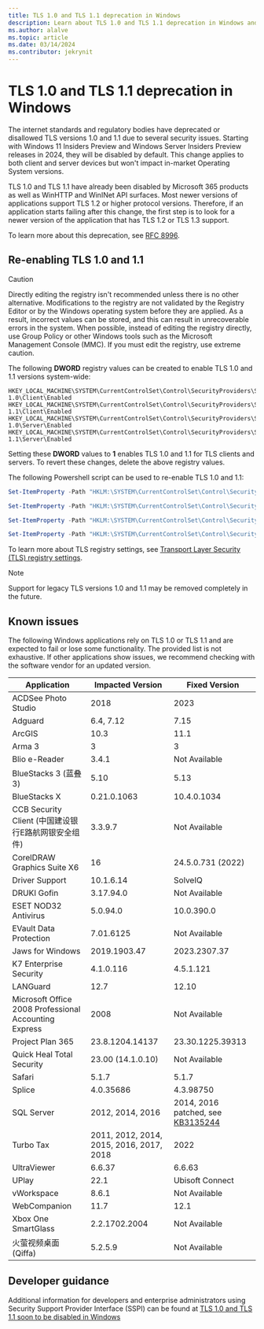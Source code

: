 ```yaml
---
title: TLS 1.0 and TLS 1.1 deprecation in Windows
description: Learn about TLS 1.0 and TLS 1.1 deprecation in Windows and how to enable compatibility support for legacy TLS.
ms.author: alalve
ms.topic: article
ms.date: 03/14/2024
ms.contributor: jekrynit
---
```


# TLS 1.0 and TLS 1.1 deprecation in Windows

The internet standards and regulatory bodies have deprecated or disallowed TLS versions 1.0 and 1.1 due to several security issues. Starting with Windows 11 Insiders Preview and Windows Server Insiders Preview releases in 2024, they will be disabled by default. This change applies to both client and server devices but won't impact in-market Operating System versions.

TLS 1.0 and TLS 1.1 have already been disabled by Microsoft 365 products as well as WinHTTP and WinINet API surfaces. Most newer versions of applications support TLS 1.2 or higher protocol versions. Therefore, if an application starts failing after this change, the first step is to look for a newer version of the application that has TLS 1.2 or TLS 1.3 support.

To learn more about this deprecation, see [RFC 8996](https://www.ietf.org/rfc/rfc8996.html).

## Re-enabling TLS 1.0 and 1.1

> [!CAUTION]
> Directly editing the registry isn't recommended unless there is no other alternative. Modifications to the registry are not validated by the Registry Editor or by the Windows operating system before they are applied. As a result, incorrect values can be stored, and this can result in unrecoverable errors in the system. When possible, instead of editing the registry directly, use Group Policy or other Windows tools such as the Microsoft Management Console (MMC). If you must edit the registry, use extreme caution.

The following **DWORD** registry values can be created to enable TLS 1.0 and 1.1 versions system-wide:

```registry
HKEY_LOCAL_MACHINE\SYSTEM\CurrentControlSet\Control\SecurityProviders\SCHANNEL\Protocols\TLS 1.0\Client\Enabled
HKEY_LOCAL_MACHINE\SYSTEM\CurrentControlSet\Control\SecurityProviders\SCHANNEL\Protocols\TLS 1.1\Client\Enabled
HKEY_LOCAL_MACHINE\SYSTEM\CurrentControlSet\Control\SecurityProviders\SCHANNEL\Protocols\TLS 1.0\Server\Enabled
HKEY_LOCAL_MACHINE\SYSTEM\CurrentControlSet\Control\SecurityProviders\SCHANNEL\Protocols\TLS 1.1\Server\Enabled
```

Setting these **DWORD** values to **1** enables TLS 1.0 and 1.1 for TLS clients and servers. To revert these changes, delete the above registry values.

The following Powershell script can be used to re-enable TLS 1.0 and 1.1:

```powershell
Set-ItemProperty -Path "HKLM:\SYSTEM\CurrentControlSet\Control\SecurityProviders\SCHANNEL\Protocols\TLS 1.0\Client" -Name "Enabled" -Value 1 -Type DWord

Set-ItemProperty -Path "HKLM:\SYSTEM\CurrentControlSet\Control\SecurityProviders\SCHANNEL\Protocols\TLS 1.1\Client" -Name "Enabled" -Value 1 -Type DWord

Set-ItemProperty -Path "HKLM:\SYSTEM\CurrentControlSet\Control\SecurityProviders\SCHANNEL\Protocols\TLS 1.0\Server" -Name "Enabled" -Value 1 -Type DWord

Set-ItemProperty -Path "HKLM:\SYSTEM\CurrentControlSet\Control\SecurityProviders\SCHANNEL\Protocols\TLS 1.1\Server" -Name "Enabled" -Value 1 -Type DWord
```

To learn more about TLS registry settings, see [Transport Layer Security (TLS) registry settings](/windows-server/security/tls/tls-registry-settings).

> [!NOTE]
> Support for legacy TLS versions 1.0 and 1.1 may be removed completely in the future.

## Known issues

The following Windows applications rely on TLS 1.0 or TLS 1.1 and are expected to fail or lose some functionality. The provided list is not exhaustive. If other applications show issues, we recommend checking with the software vendor for an updated version.

|Application|Impacted Version|Fixed Version|
|-|-|-|
| ACDSee Photo Studio | 2018 | 2023 |
| Adguard | 6.4, 7.12 | 7.15 |
| ArcGIS | 10.3 | 11.1 |
| Arma 3 | 3 | 3 |
| Blio e-Reader | 3.4.1 | Not Available |
| BlueStacks 3 (蓝叠3) | 5.10 | 5.13 |
| BlueStacks X | 0.21.0.1063 | 10.4.0.1034 |
| CCB Security Client (中国建设银行E路航网银安全组件) | 3.3.9.7 | Not Available |
| CorelDRAW Graphics Suite X6 | 16 | 24.5.0.731 (2022) |
| Driver Support | 10.1.6.14 | SolveIQ |
| DRUKI Gofin | 3.17.94.0 | Not Available |
| ESET NOD32 Antivirus | 5.0.94.0 | 10.0.390.0 |
| EVault Data Protection | 7.01.6125 | Not Available |
| Jaws for Windows | 2019.1903.47 | 2023.2307.37 |
| K7 Enterprise Security | 4.1.0.116 | 4.5.1.121 |
| LANGuard | 12.7 | 12.10 |
| Microsoft Office 2008 Professional Accounting Express | 2008 | Not Available |
| Project Plan 365 | 23.8.1204.14137 | 23.30.1225.39313 |
| Quick Heal Total Security | 23.00 (14.1.0.10) | Not Available |
| Safari | 5.1.7 | 5.1.7 |
| Splice | 4.0.35686 | 4.3.98750 |
| SQL Server | 2012, 2014, 2016 | 2014, 2016 patched, see [KB3135244](/troubleshoot/sql/database-engine/connect/tls-1-2-support-microsoft-sql-server)|
| Turbo Tax | 2011, 2012, 2014, 2015, 2016, 2017, 2018 | 2022 |
| UltraViewer | 6.6.37 | 6.6.63 |
| UPlay | 22.1 | Ubisoft Connect |
| vWorkspace | 8.6.1 | Not Available |
| WebCompanion | 11.7 | 12.1 |
| Xbox One SmartGlass | 2.2.1702.2004 | Not Available |
| 火萤视频桌面 (Qiffa) | 5.2.5.9 | Not Available |  

## Developer guidance

Additional information for developers and enterprise administrators using Security Support Provider Interface (SSPI) can be found at [TLS 1.0 and TLS 1.1 soon to be disabled in Windows](https://techcommunity.microsoft.com/t5/windows-it-pro-blog/tls-1-0-and-tls-1-1-soon-to-be-disabled-in-windows/ba-p/3887947)
